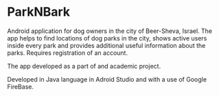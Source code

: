 # ParkNBark
Android application for dog owners in the city of Beer-Sheva, Israel. 
The app helps to find locations of dog parks in the city, shows active users inside every park and provides additional useful information about the parks.
Requires registration of an account. 

The app developed as a part of and academic project.

Developed in Java language in Adroid Studio and with a use of Google FireBase.
